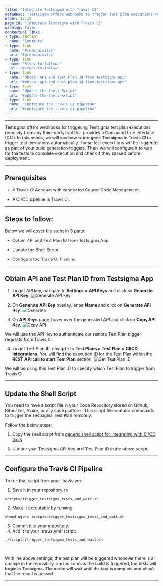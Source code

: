 ```yaml
---
title: "Integrate Testsigma with Travis CI"
metadesc: "Testsigma offers webhooks to trigger test plan executions remotely from the Travis CI tool | Learn how to integrate Travis CI with Testsigma"
order: 12.19
page_id: "Integrate Testsigma with Travis CI"
warning: false
contextual_links:
- type: section
  name: "Contents"
- type: link
  name: "Prerequisites"
  url: "#prerequisites"
- type: link
  name: "Steps to follow:"
  url: "#steps-to-follow"
- type: link
  name: "Obtain API and Test Plan ID from Testsigma App"
  url: "#obtain-api-and-test-plan-id-from-testsigma-app"
- type: link
  name: "Update the Shell Script"
  url: "#update-the-shell-script"
- type: link
  name: "Configure the Travis CI Pipeline"
  url: "#configure-the-travis-ci-pipeline"
---
```



---


Testsigma offers webhooks for triggering Testsigma test plan executions remotely from any third-party tool that provides a Command Line Interface (CLI). In this article, we will see how to integrate Testsigma in Travis CI to trigger test executions automatically. These test executions will be triggered as part of your build generation triggers. Then, we will configure it to wait for the tests to complete execution and check if they passed before deployment.


---

## **Prerequisites**
 
 - A Travis CI Account with connected Source Code Management.
 
 - A CI/CD pipeline in Travis CI.

---

## **Steps to follow:**

Below we will cover the steps in 3 parts:

- Obtain API and Test Plan ID from Testsigma App

- Update the Shell Script

- Configure the Travis CI Pipeline


---


## **Obtain API and Test Plan ID from Testsigma App**

1. To get API key, navigate to **Settings > API Keys** and click on  **Generate API Key**. 
![Generate API Key](https://s3.amazonaws.com/static-docs.testsigma.com/new_images/projects/applications/trinapi.png)

2. On **Generate API Key** overlay, enter **Name** and click on **Generate API Key**.
![Generate](https://s3.amazonaws.com/static-docs.testsigma.com/new_images/projects/applications/tringapi.png)

3. On **API Keys** page, hover over the generated API and click on **Copy API Key**.
![Copy API](https://s3.amazonaws.com/static-docs.testsigma.com/new_images/projects/applications/triapicapi.png)

We will use this API Key to authenticate our remote Test Plan trigger requests from Travis CI.

4. To get Test Plan ID, navigate to **Test Plans > Test Plan > CI/CD Integrations**. You will find the execution ID for the Test Plan within the **REST API call to start Test Plan** section.
![Get Test Plan ID](https://s3.amazonaws.com/static-docs.testsigma.com/new_images/projects/applications/trineid.png)


We will be using this Test Plan ID to specify which Test Plan to trigger from Travis CI. 

---
 
## **Update the Shell Script**
You need to have a script file in your Code Repository stored on Github, Bitbucket, Azure, or any such platform.
This script file contains commands to trigger the Testsigma Test Plan remotely.

Follow the below steps:

1. Copy the shell script from [generic shell script for integrating with CI/CD tools](https://testsigma.com/docs/continuous-integration/shell-script/)

2. Update your Testsigma API Key and Test Plan ID in the above script.
 
---

## **Configure the Travis CI Pipeline**

To run that script from your .travis.yml:
   1. Save it in your repository as
   ```
   scripts/trigger_testsigma_tests_and_wait.sh
   ```
   2. Make it executable by running
   ```
   chmod ugo+x scripts/trigger_testsigma_tests_and_wait.sh
   ```
   3. Commit it to your repository.
   4. Add it to your .travis.yml:
 script:
 ```
 ./scripts/trigger_testsigma_tests_and_wait.sh
 ```

<br>

With the above settings, the test plan will be triggered whenever there is a change in the repository, and as soon as the build is triggered, the tests will begin in Testsigma. The script will wait until the test is complete and check that the result is passed.


---